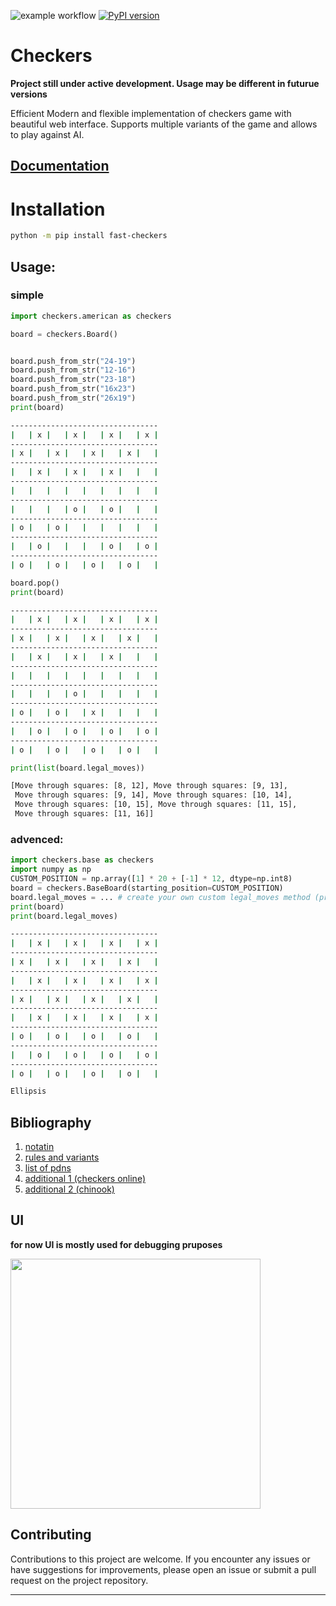 ![example workflow](https://github.com/michalskibinski109/checkers/actions/workflows/python-app.yml/badge.svg)
[![PyPI version](https://badge.fury.io/py/fast_checkers.svg)](https://badge.fury.io/py/fast_checkers)

# Checkers 

__Project still under active development. Usage may be different in futurue versions__

Efficient Modern and flexible implementation of checkers game with beautiful web interface.
Supports multiple variants of the game and allows to play against AI.

## [Documentation](https://michalskibinski109.github.io/checkers/)

# Installation

```bash
python -m pip install fast-checkers 
```

## Usage:

### simple

```python
import checkers.american as checkers

board = checkers.Board()


board.push_from_str("24-19")
board.push_from_str("12-16")
board.push_from_str("23-18")
board.push_from_str("16x23")
board.push_from_str("26x19")
print(board)
```
```bash
---------------------------------
|   | x |   | x |   | x |   | x |
---------------------------------
| x |   | x |   | x |   | x |   |
---------------------------------
|   | x |   | x |   | x |   |   |
---------------------------------
|   |   |   |   |   |   |   |   |
---------------------------------
|   |   |   | o |   | o |   |   |
---------------------------------
| o |   | o |   |   |   |   |   |
---------------------------------
|   | o |   |   |   | o |   | o |
---------------------------------
| o |   | o |   | o |   | o |   |
```
```python
board.pop()
print(board)
```
```bash
---------------------------------
|   | x |   | x |   | x |   | x |
---------------------------------
| x |   | x |   | x |   | x |   |
---------------------------------
|   | x |   | x |   | x |   |   |
---------------------------------
|   |   |   |   |   |   |   |   |
---------------------------------
|   |   |   | o |   |   |   |   |
---------------------------------
| o |   | o |   | x |   |   |   |
---------------------------------
|   | o |   | o |   | o |   | o |
---------------------------------
| o |   | o |   | o |   | o |   |
```
```python
print(list(board.legal_moves))
```
```bash
[Move through squares: [8, 12], Move through squares: [9, 13],
 Move through squares: [9, 14], Move through squares: [10, 14],
 Move through squares: [10, 15], Move through squares: [11, 15],
 Move through squares: [11, 16]]
```

### advenced:

```python
import checkers.base as checkers
import numpy as np
CUSTOM_POSITION = np.array([1] * 20 + [-1] * 12, dtype=np.int8)
board = checkers.BaseBoard(starting_position=CUSTOM_POSITION)
board.legal_moves = ... # create your own custom legal_moves method (property)
print(board)
print(board.legal_moves)
```

```bash
---------------------------------
|   | x |   | x |   | x |   | x |
---------------------------------
| x |   | x |   | x |   | x |   |
---------------------------------
|   | x |   | x |   | x |   | x |
---------------------------------
| x |   | x |   | x |   | x |   |
---------------------------------
|   | x |   | x |   | x |   | x |
---------------------------------
| o |   | o |   | o |   | o |   |
---------------------------------
|   | o |   | o |   | o |   | o |
---------------------------------
| o |   | o |   | o |   | o |   |

Ellipsis
```


## Bibliography
1. [notatin](https://en.wikipedia.org/wiki/Portable_Draughts_Notation)
2. [rules and variants](https://en.wikipedia.org/wiki/Checkers)
3. [list of pdns](https://github.com/mig0/Games-Checkers/)
4. [additional 1 (checkers online)](https://checkers.online/play)
5. [additional 2 (chinook)](https://webdocs.cs.ualberta.ca/~chinook/play/notation.html)

## UI
__for now UI is mostly used for debugging pruposes__


<img src="https://github.com/michalskibinski109/checkers/assets/77834536/acae0786-9cf3-4e30-9a04-abd7c018202b" width="400">

## Contributing

Contributions to this project are welcome. If you encounter any issues or have suggestions for improvements, please open an issue or submit a pull request on the project repository.

---

